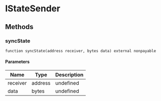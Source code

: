 # IStateSender









## Methods

### syncState

```solidity
function syncState(address receiver, bytes data) external nonpayable
```





#### Parameters

| Name | Type | Description |
|---|---|---|
| receiver | address | undefined |
| data | bytes | undefined |




